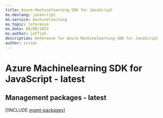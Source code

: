 ```yaml
---
title: Azure Machinelearning SDK for JavaScript
ms.devlang: javascript
ms.service: machinelearning
ms.topic: reference
ms.data: 08/09/2022
ms.author: jeffish
description: Reference for Azure Machinelearning SDK for JavaScript
author: xirzec
---
```

# Azure Machinelearning SDK for JavaScript - latest

## Management packages - latest
[!INCLUDE [mgmt-packages](machinelearning-mgmt-index.md)]